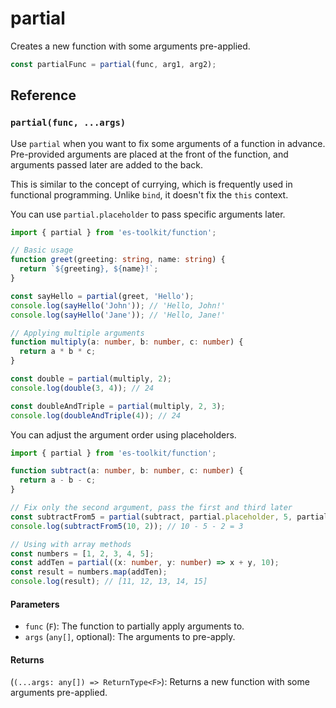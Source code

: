 # partial

Creates a new function with some arguments pre-applied.

```typescript
const partialFunc = partial(func, arg1, arg2);
```

## Reference

### `partial(func, ...args)`

Use `partial` when you want to fix some arguments of a function in advance. Pre-provided arguments are placed at the front of the function, and arguments passed later are added to the back.

This is similar to the concept of currying, which is frequently used in functional programming. Unlike `bind`, it doesn't fix the `this` context.

You can use `partial.placeholder` to pass specific arguments later.

```typescript
import { partial } from 'es-toolkit/function';

// Basic usage
function greet(greeting: string, name: string) {
  return `${greeting}, ${name}!`;
}

const sayHello = partial(greet, 'Hello');
console.log(sayHello('John')); // 'Hello, John!'
console.log(sayHello('Jane')); // 'Hello, Jane!'

// Applying multiple arguments
function multiply(a: number, b: number, c: number) {
  return a * b * c;
}

const double = partial(multiply, 2);
console.log(double(3, 4)); // 24

const doubleAndTriple = partial(multiply, 2, 3);
console.log(doubleAndTriple(4)); // 24
```

You can adjust the argument order using placeholders.

```typescript
import { partial } from 'es-toolkit/function';

function subtract(a: number, b: number, c: number) {
  return a - b - c;
}

// Fix only the second argument, pass the first and third later
const subtractFrom5 = partial(subtract, partial.placeholder, 5, partial.placeholder);
console.log(subtractFrom5(10, 2)); // 10 - 5 - 2 = 3

// Using with array methods
const numbers = [1, 2, 3, 4, 5];
const addTen = partial((x: number, y: number) => x + y, 10);
const result = numbers.map(addTen);
console.log(result); // [11, 12, 13, 14, 15]
```

#### Parameters

- `func` (`F`): The function to partially apply arguments to.
- `args` (`any[]`, optional): The arguments to pre-apply.

#### Returns

(`(...args: any[]) => ReturnType<F>`): Returns a new function with some arguments pre-applied.
